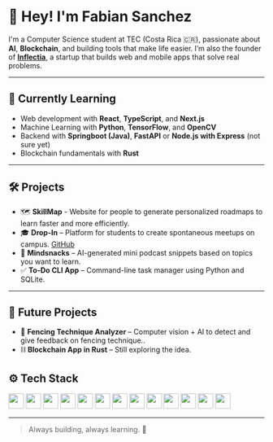 # 👋 Hey! I'm Fabian Sanchez

I'm a Computer Science student at TEC (Costa Rica 🇨🇷), passionate about **AI**, **Blockchain**, and building tools that make life easier. I’m also the founder of [**Inflectia**](https://github.com/Inflectia), a startup that builds web and mobile apps that solve real problems.

---

## 🧠 Currently Learning

- Web development with **React**, **TypeScript**, and **Next.js**
- Machine Learning with **Python**, **TensorFlow**, and **OpenCV**
- Backend with **Springboot (Java)**, **FastAPI** or **Node.js with Express** (not sure yet)
- Blockchain fundamentals with **Rust**

---

## 🛠️ Projects

- 🗺️ **SkillMap** - Website for people to generate personalized roadmaps to learn faster and more efficiently.
- 🎓 **Drop-In** – Platform for students to create spontaneous meetups on campus. [GitHub](https://github.com/FabianSanchezD/dropin)
- 🧠 **Mindsnacks** – AI-generated mini podcast snippets based on topics you want to learn.
- ✅ **To-Do CLI App** – Command-line task manager using Python and SQLite.

---

## 🔭 Future Projects

- 🤺 **Fencing Technique Analyzer** – Computer vision + AI to detect and give feedback on fencing technique..
- ⛓️ **Blockchain App in Rust** – Still exploring the idea.


## ⚙️ Tech Stack

<p>
  <img src="https://cdn.jsdelivr.net/gh/devicons/devicon/icons/python/python-original.svg" height="30"/>
  <img src="https://cdn.jsdelivr.net/gh/devicons/devicon/icons/fastapi/fastapi-original.svg" height="30"/>
  <img src="https://cdn.jsdelivr.net/gh/devicons/devicon/icons/typescript/typescript-original.svg" height="30"/>
  <img src="https://cdn.jsdelivr.net/gh/devicons/devicon/icons/javascript/javascript-original.svg" height="30"/>
  <img src="https://cdn.jsdelivr.net/gh/devicons/devicon/icons/react/react-original.svg" height="30"/>
  <img src="https://cdn.jsdelivr.net/gh/devicons/devicon/icons/nextjs/nextjs-original.svg" height="30"/>
  <img src="https://github.com/user-attachments/assets/4e086cf3-0fc0-4f1e-8a4b-5212b36e6561" height='30' />
  <img src="https://github.com/user-attachments/assets/0c9b52e7-4c8f-43bd-a7f6-ba00ac2bfd90" height='30' />
  <img src="https://cdn.jsdelivr.net/gh/devicons/devicon/icons/html5/html5-original.svg" height="30"/>
  <img src="https://cdn.jsdelivr.net/gh/devicons/devicon/icons/css3/css3-original.svg" height="30"/>
  <img src="https://cdn.jsdelivr.net/gh/devicons/devicon/icons/git/git-original.svg" height="30"/>
  <img src="https://cdn.jsdelivr.net/gh/devicons/devicon/icons/github/github-original.svg" height="30"/>
  <img src="https://raw.githubusercontent.com/marwin1991/profile-technology-icons/main/icons/supabase.png" height="30"/>
</p>

---

> Always building, always learning. 🚀

